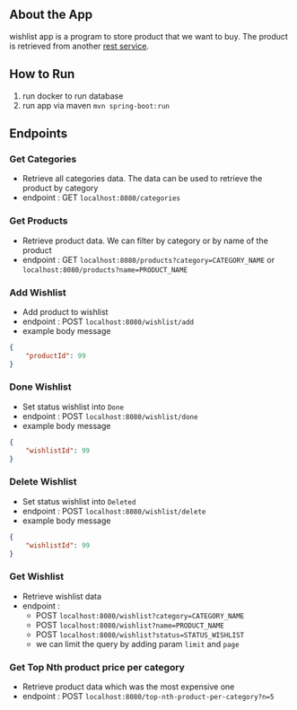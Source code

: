 ## About the App
wishlist app is a program to store product that we want to buy. The product is retrieved from another [rest service](https://dummyjson.com/docs/products).

## How to Run
1. run docker to run database
2. run app via maven ```mvn spring-boot:run```

## Endpoints
### Get Categories  
- Retrieve all categories data. The data can be used to retrieve the product by category
- endpoint : GET ```localhost:8080/categories```

### Get Products
- Retrieve product data. We can filter by category or by name of the product
- endpoint : GET ```localhost:8080/products?category=CATEGORY_NAME``` or ```localhost:8080/products?name=PRODUCT_NAME``` 


### Add Wishlist
- Add product to wishlist
- endpoint : POST ```localhost:8080/wishlist/add```
- example body message
```json
{
    "productId": 99
}
```

### Done Wishlist
- Set status wishlist into `Done`
- endpoint : POST ```localhost:8080/wishlist/done```
- example body message
```json
{
    "wishlistId": 99
}
```

### Delete Wishlist
- Set status wishlist into `Deleted`
- endpoint : POST ```localhost:8080/wishlist/delete```
- example body message
```json
{
    "wishlistId": 99
}
```

### Get Wishlist
- Retrieve wishlist data
- endpoint : 
  - POST ```localhost:8080/wishlist?category=CATEGORY_NAME```
  - POST ```localhost:8080/wishlist?name=PRODUCT_NAME``` 
  - POST ```localhost:8080/wishlist?status=STATUS_WISHLIST```
  - we can limit the query by adding param `limit` and `page`

### Get Top Nth product price per category
- Retrieve product data which was the most expensive one
- endpoint : POST ```localhost:8080/top-nth-product-per-category?n=5```
